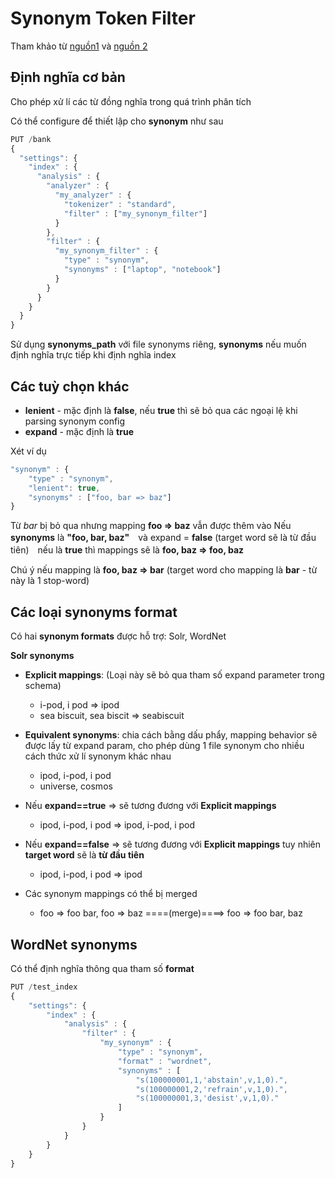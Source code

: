 # Synonym Token Filter

Tham khảo từ [nguồn1](https://www.elastic.co/guide/en/elasticsearch/reference/current/analysis-synonym-tokenfilter.html#analysis-synonym-tokenfilter) và [nguồn 2](https://medium.com/@lucasmagnum/elasticsearch-setting-up-a-synonyms-search-facea907ef92)

## Định nghĩa cơ bản

Cho phép xử lí các từ đồng nghĩa trong quá trình phân tích

Có thể configure để thiết lập cho **synonym** như sau

```javascript
PUT /bank
{
  "settings": {
    "index" : {
      "analysis" : {
        "analyzer" : {
          "my_analyzer" : {
            "tokenizer" : "standard",
            "filter" : ["my_synonym_filter"]
          }
        },
        "filter" : {
          "my_synonym_filter" : {
            "type" : "synonym",
            "synonyms" : ["laptop", "notebook"]
          }
        }
      }
    }
  }
}
```

Sử dụng **synonyms_path** với file synonyms riêng, **synonyms** nếu muốn định nghĩa trực tiếp khi định nghĩa index

## Các tuỳ chọn khác

- **lenient** - mặc định là **false**, nếu **true** thì sẽ bỏ qua các ngoại lệ khi parsing synonym config
- **expand** - mặc định là **true**

Xét ví dụ

```javascript
"synonym" : {
    "type" : "synonym",
    "lenient": true,
    "synonyms" : ["foo, bar => baz"]
}
```
Từ *bar* bị bỏ qua nhưng mapping **foo => baz** vẫn được thêm vào
Nếu **synonyms** là **"foo, bar, baz"**　và expand = **false** (target word sẽ là từ đầu tiên)　nếu là **true** thì mappings sẽ là **foo, baz => foo, baz**

Chú ý nếu mapping là **foo, baz => bar** (target word cho mapping là **bar** - từ này là 1 stop-word)

## Các loại synonyms format

Có hai **synonym formats** được hỗ trợ: Solr, WordNet

**Solr synonyms**

- **Explicit mappings**: (Loại này sẽ bỏ qua tham số expand parameter trong schema)
  - i-pod, i pod => ipod
  - sea biscuit, sea biscit => seabiscuit

- **Equivalent synonyms**: chia cách bằng dấu phẩy, mapping behavior sẽ được lấy từ expand param, cho phép dùng 1 file synonym cho nhiều cách thức xử lí synonym khác nhau
  - ipod, i-pod, i pod
  - universe, cosmos

- Nếu **expand==true** => sẽ tương đương với **Explicit mappings**
  - ipod, i-pod, i pod => ipod, i-pod, i pod

- Nếu **expand==false** => sẽ tương đương với **Explicit mappings** tuy nhiên **target word** sẽ là **từ đầu tiên**
  - ipod, i-pod, i pod => ipod

- Các synonym mappings có thể bị merged
  - foo => foo bar, foo => baz ====(merge)====> foo => foo bar, baz


## WordNet synonyms

Có thể định nghĩa thông qua tham số **format**

```javascript
PUT /test_index
{
    "settings": {
        "index" : {
            "analysis" : {
                "filter" : {
                    "my_synonym" : {
                        "type" : "synonym",
                        "format" : "wordnet",
                        "synonyms" : [
                            "s(100000001,1,'abstain',v,1,0).",
                            "s(100000001,2,'refrain',v,1,0).",
                            "s(100000001,3,'desist',v,1,0)."
                        ]
                    }
                }
            }
        }
    }
}
```
